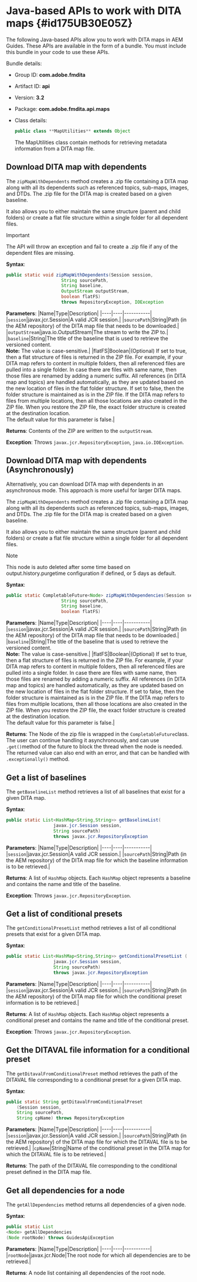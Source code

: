 # Java-based APIs to work with DITA maps {#id175UB30E05Z}

The following Java-based APIs allow you to work with DITA maps in AEM Guides. These APIs are available in the form of a bundle. You must include this bundle in your code to use these APIs.

Bundle details:

- Group ID: **com.adobe.fmdita**

- Artifact ID: **api**

- Version: **3.2**

- Package: **com.adobe.fmdita.api.maps**

- Class details:

    ```JAVA
    public class **MapUtilities** extends Object
    ```

    The MapUtilities class contain methods for retrieving metadata information from a DITA map file.


## Download DITA map with dependents 

The `zipMapWithDependents` method creates a .zip file containing a DITA map along with all its dependents such as referenced topics, sub-maps, images, and DTDs. The .zip file for the DITA map is created based on a given baseline.

It also allows you to either maintain the same structure \(parent and child folders\) or create a flat file structure within a single folder for all dependent files.

>[!IMPORTANT]
>
> The API will throw an exception and fail to create a .zip file if any of the dependent files are missing.

**Syntax**:

```JAVA
public static void zipMapWithDependents(Session session, 
                     String sourcePath, 
                     String baseline, 
                     OutputStream outputStream,
                     boolean flatFS) 
                     throws RepositoryException, IOException
```

**Parameters**:
|Name|Type|Description|
|----|----|-----------|
|`session`|javax.jcr.Session|A valid JCR session.|
|`sourcePath`|String|Path \(in the AEM repository\) of the DITA map file that needs to be downloaded.|
|`outputStream`|java.io.OutputStream|The stream to write the ZIP to.|
|`baseline`|String|The title of the baseline that is used to retrieve the versioned content. <br> **Note:** The value is case-sensitive.|
|flatFS|Boolean|\(Optional\) If set to true, then a flat structure of files is returned in the ZIP file. For example, if your DITA map refers to content in multiple folders, then all referenced files are pulled into a single folder. In case there are files with same name, then those files are renamed by adding a numeric suffix. All references \(in DITA map and topics\) are handled automatically, as they are updated based on the new location of files in the flat folder structure. If set to false, then the folder structure is maintained as is in the ZIP file. If the DITA map refers to files from multiple locations, then all those locations are also created in the ZIP file. When you restore the ZIP file, the exact folder structure is created at the destination location. <br> The default value for this parameter is false.|

**Returns**:
Contents of the ZIP are written to the `outputStream`.

**Exception**:
Throws ``javax.jcr.RepositoryException``, `java.io.IOException`.

## Download DITA map with dependents \(Asynchronously\) 

Alternatively, you can download DITA map with dependents in an asynchronous mode. This approach is more useful for larger DITA maps.

The `zipMapWithDependents` method creates a .zip file containing a DITA map along with all its dependents such as referenced topics, sub-maps, images, and DTDs. The .zip file for the DITA map is created based on a given baseline.

It also allows you to either maintain the same structure \(parent and child folders\) or create a flat file structure within a single folder for all dependent files.

>[!NOTE]
>
> This node is auto deleted after some time based on output.history.purgetime configuration if defined, or 5 days as default.

**Syntax**:

```JAVA
public static CompletableFuture<Node> zipMapWithDependencies(Session session,
                     String sourcePath, 
                     String baseline, 
                     boolean flatFS) 
```

**Parameters**:
|Name|Type|Description|
|----|----|-----------|
|`session`|javax.jcr.Session|A valid JCR session.|
|`sourcePath`|String|Path \(in the AEM repository\) of the DITA map file that needs to be downloaded.|
|`baseline`|String|The title of the baseline that is used to retrieve the versioned content. <br> **Note:** The value is case-sensitive.|
|flatFS|Boolean|\(Optional\) If set to true, then a flat structure of files is returned in the ZIP file. For example, if your DITA map refers to content in multiple folders, then all referenced files are pulled into a single folder. In case there are files with same name, then those files are renamed by adding a numeric suffix. All references \(in DITA map and topics\) are handled automatically, as they are updated based on the new location of files in the flat folder structure. If set to false, then the folder structure is maintained as is in the ZIP file. If the DITA map refers to files from multiple locations, then all those locations are also created in the ZIP file. When you restore the ZIP file, the exact folder structure is created at the destination location.<br> The default value for this parameter is false.|

**Returns**:
The Node of the zip file is wrapped in the `CompletableFuture`class. The user can continue handling it asynchronously, and can use `.get()`method of the future to block the thread when the node is needed. The returned value can also end with an error, and that can be handled with `.exceptionally()` method.

## Get a list of baselines 

The ``getBaselineList`` method retrieves a list of all baselines that exist for a given DITA map.

**Syntax**:

```JAVA
public static List<HashMap<String,String>> getBaselineList( 
                  javax.jcr.Session session, 
                  String sourcePath)
                  throws javax.jcr.RepositoryException
```

**Parameters**:
|Name|Type|Description|
|----|----|-----------|
|`session`|javax.jcr.Session|A valid JCR session.|
|`sourcePath`|String|Path \(in the AEM repository\) of the DITA map file for which the baseline information is to be retrieved.|

**Returns**:
A list of `HashMap` objects. Each `HashMap` object represents a baseline and contains the name and title of the baseline.

**Exception**:
Throws ``javax.jcr.RepositoryException``.

## Get a list of conditional presets 

The ``getConditionalPresetList`` method retrieves a list of all conditional presets that exist for a given DITA map.

**Syntax**:

```JAVA
public static List<HashMap<String,String>> getConditionalPresetList (
                  javax.jcr.Session session,
                  String sourcePath)
                  throws javax.jcr.RepositoryException
```

**Parameters**:
|Name|Type|Description|
|----|----|-----------|
|`session`|javax.jcr.Session|A valid JCR session.|
|`sourcePath`|String|Path \(in the AEM repository\) of the DITA map file for which the conditional preset information is to be retrieved.|

**Returns**:
A list of `HashMap` objects. Each `HashMap` object represents a conditional preset and contains the name and title of the conditional preset.

**Exception**:
Throws ``javax.jcr.RepositoryException``.

## Get the DITAVAL file information for a conditional preset 

The ``getDitavalFromConditionalPreset`` method retrieves the path of the DITAVAL file corresponding to a conditional preset for a given DITA map.

**Syntax**:

```JAVA
public static String getDitavalFromConditionalPreset
    (Session session,
    String sourcePath, 
    String cpName) throws RepositoryException
```

**Parameters**:
|Name|Type|Description|
|----|----|-----------|
|`session`|javax.jcr.Session|A valid JCR session.|
|`sourcePath`|String|Path \(in the AEM repository\) of the DITA map file for which the DITAVAL file is to be retrieved.|
|`cpName`|String|Name of the conditional preset in the DITA map for which the DITAVAL file is to be retrieved.|

**Returns**:
The path of the  DITAVAL file corresponding to the conditional preset defined in the DITA map file.

## Get all dependencies for a node 

The ``getAllDependencies`` method returns all dependencies of a given node.

**Syntax**:

```JAVA
public static List
<Node> getAllDependencies 
(Node rootNode) throws GuidesApiException
```

**Parameters**:
|Name|Type|Description|
|----|----|-----------|
|`rootNode`|javax.jcr.Node|The root node for which all dependencies are to be retrieved.|

**Returns**:
A node list containing all dependencies of the root node.

